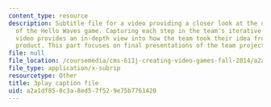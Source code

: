 ```yaml
---
content_type: resource
description: Subtitle file for a video providing a closer look at the development
  of the Hello Waves game. Capturing each step in the team's iterative process, the
  video provides an in-depth view into how the team took their idea from pitch to
  product. This part focuses on final presentations of the team project.
file: null
file_location: /coursemedia/cms-611j-creating-video-games-fall-2014/a2a1df858c3a8ed57f529e75b7761420_lxpXowuUdKw.srt
file_type: application/x-subrip
resourcetype: Other
title: 3play caption file
uid: a2a1df85-8c3a-8ed5-7f52-9e75b7761420
---
```

